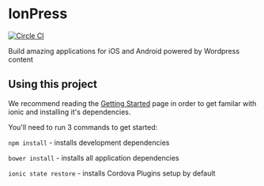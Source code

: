 IonPress
=====================
[![Circle CI](https://circleci.com/gh/delta98/ionpress.svg?style=svg)](https://circleci.com/gh/delta98/ionpress)

Build amazing applications for iOS and Android powered by Wordpress content

## Using this project

We recommend reading the [Getting Started](http://ionicframework.com/getting-started) page in order to get familar with ionic and installing it's dependencies.

You'll need to run 3 commands to get started:

`npm install` - installs development dependencies 

`bower install` - installs all application dependencies

`ionic state restore` - installs Cordova Plugins setup by default


